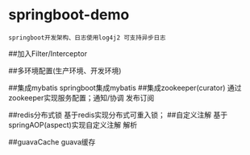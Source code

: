 # springboot-demo
    springboot开发架构、日志使用log4j2 可支持异步日志
##加入Filter/Interceptor

##多环境配置(生产环境、开发环境)
    
##集成mybatis
    springboot集成mybatis
##集成zookeeper(curator)
    通过zookeeper实现服务配置；通知/协调 发布订阅

##redis分布式锁
    基于redis实现分布式可重入锁；
##自定义注解
    基于springAOP(aspect)实现自定义注解 解析
    
##guavaCache 
    guava缓存